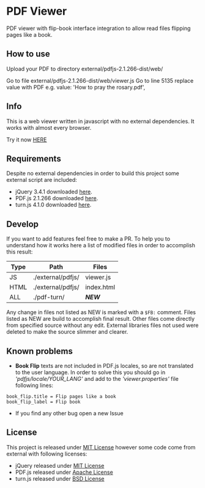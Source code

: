 # PDF Viewer
PDF viewer with flip-book interface integration to allow read files flipping pages like a book.

## How to use
Upload your PDF to directory external/pdfjs-2.1.266-dist/web/

Go to file external/pdfjs-2.1.266-dist/web/viewer.js
Go to line   5135 replace value with PDF e.g.  value: 'How to pray the rosary.pdf',


## Info
This is a web viewer written in javascript with no external dependencies. It works with almost every browser.

Try it now [HERE](https://raffaelemorganti.github.io/pdf-viewer/)

## Requirements
Despite no external dependencies in order to build this project some external script are included:

* jQuery 3.4.1 downloaded [here](https://jquery.com/download/).
* PDF.js 2.1.266 downloaded [here](https://mozilla.github.io/pdf.js/getting_started/#download).
* turn.js 4.1.0 downloaded [here](http://www.turnjs.com/).

## Develop
If you want to add features feel free to make a PR.
To help you to understand how it works here a list of modified files in order to accomplish this result:

| Type | Path | Files |
| --- | --- | --- |
| JS |  ./external/pdfjs/ | viewer.js  |
| HTML | ./external/pdfjs/ | index.html |
| ALL | ./pdf-turn/ | ***NEW*** |


Any change in files not listed as NEW is marked with a `$FB:` comment. Files listed as NEW are build to accomplish final result.
Other files come directly from specified source without any edit. External libraries files not used were deleted to make the source slimmer and clearer.

## Known problems
* __Book Flip__ texts are not included in PDF.js locales, so are not translated to the user language. In order to solve this you should go in _'pdfjs/locale/YOUR_LANG'_ and add to the _'viewer.properties'_ file following lines:
```
book_flip.title = Flip pages like a book
book_flip_label = Flip book
```
* If you find any other bug open a new Issue

## License
This project is released under [MIT License](https://github.com/RaffaeleMorganti/pdf-viewer/blob/master/LICENSE) however some code come from external with following licenses:

* jQuery released under [MIT License](https://github.com/jquery/jquery/blob/master/LICENSE.txt)
* PDF.js released under [Apache License](https://github.com/mozilla/pdf.js/blob/master/LICENSE)
* turn.js released under [BSD License](https://github.com/blasten/turn.js/blob/master/license.txt)

